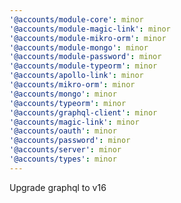 ```yaml
---
'@accounts/module-core': minor
'@accounts/module-magic-link': minor
'@accounts/module-mikro-orm': minor
'@accounts/module-mongo': minor
'@accounts/module-password': minor
'@accounts/module-typeorm': minor
'@accounts/apollo-link': minor
'@accounts/mikro-orm': minor
'@accounts/mongo': minor
'@accounts/typeorm': minor
'@accounts/graphql-client': minor
'@accounts/magic-link': minor
'@accounts/oauth': minor
'@accounts/password': minor
'@accounts/server': minor
'@accounts/types': minor
---
```


Upgrade graphql to v16
